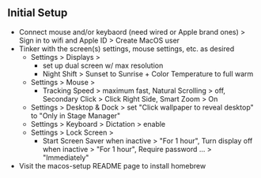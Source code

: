 ## Initial Setup
- Connect mouse and/or keybaord (need wired or Apple brand ones) > Sign in to wifi and Apple ID > Create MacOS user
- Tinker with the screen(s) settings, mouse settings, etc. as desired
  - Settings > Displays >
    - set up dual screen w/ max resolution
    - Night Shift > Sunset to Sunrise + Color Temperature to full warm
  - Settings > Mouse >
    - Tracking Speed > maximum fast, Natural Scrolling > off, Secondary Click > Click Right Side, Smart Zoom > On
  - Settings > Desktop & Dock > set "Click wallpaper to reveal desktop" to "Only in Stage Manager"
  - Settings > Keyboard > Dictation > enable
  - Settings > Lock Screen >
    - Start Screen Saver when inactive > "For 1 hour", Turn display off when inactive > "For 1 hour", Require password ... > "Immediately"
- Visit the macos-setup README page to install homebrew

